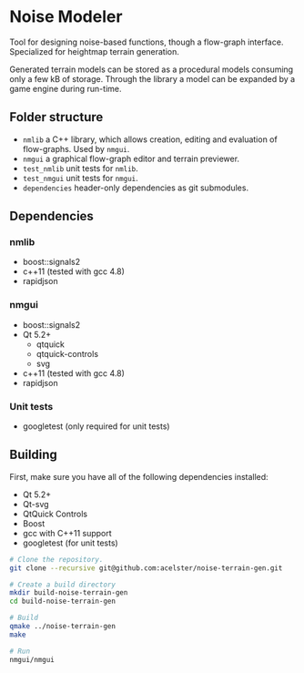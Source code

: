 # Noise Modeler

Tool for designing noise-based functions, though a flow-graph interface. Specialized for heightmap terrain generation.

Generated terrain models can be stored as a procedural models consuming only a few kB of storage. Through the library a model can be  expanded by a game engine during run-time.

## Folder structure

 * `nmlib` a C++ library, which allows creation, editing and evaluation of flow-graphs. Used by `nmgui`.
 * `nmgui` a graphical flow-graph editor and terrain previewer.
 * `test_nmlib` unit tests for `nmlib`.
 * `test_nmgui` unit tests for `nmgui`.
 * `dependencies` header-only dependencies as git submodules.

## Dependencies

### nmlib

 * boost::signals2
 * c++11 (tested with gcc 4.8)
 * rapidjson

### nmgui

 * boost::signals2
 * Qt 5.2+
   * qtquick
   * qtquick-controls
   * svg
 * c++11 (tested with gcc 4.8)
 * rapidjson

### Unit tests

 * googletest (only required for unit tests)


## Building

First, make sure you have all of the following dependencies installed:

 * Qt 5.2+
 * Qt-svg
 * QtQuick Controls
 * Boost
 * gcc with C++11 support
 * googletest (for unit tests)

```bash
# Clone the repository.
git clone --recursive git@github.com:acelster/noise-terrain-gen.git 

# Create a build directory
mkdir build-noise-terrain-gen
cd build-noise-terrain-gen

# Build
qmake ../noise-terrain-gen
make

# Run
nmgui/nmgui
```

